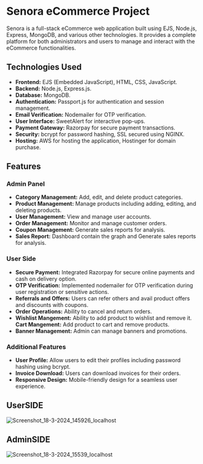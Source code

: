 # Senora eCommerce Project

Senora is a full-stack eCommerce web application built using EJS, Node.js, Express, MongoDB, and various other technologies. It provides a complete platform for both administrators and users to manage and interact with the eCommerce functionalities.

## Technologies Used

- **Frontend:** EJS (Embedded JavaScript), HTML, CSS, JavaScript.
- **Backend:** Node.js, Express.js.
- **Database:** MongoDB.
- **Authentication:** Passport.js for authentication and session management.
- **Email Verification:** Nodemailer for OTP verification.
- **User Interface:** SweetAlert for interactive pop-ups.
- **Payment Gateway:** Razorpay for secure payment transactions.
- **Security:** bcrypt for password hashing, SSL secured using NGINX.
- **Hosting:** AWS for hosting the application, Hostinger for domain purchase.

## Features

### Admin Panel
- **Category Management:** Add, edit, and delete product categories.
- **Product Management:** Manage products including adding, editing, and deleting products.
- **User Management:** View and manage user accounts.
- **Order Management:** Monitor and manage customer orders.
- **Coupon Management:** Generate sales reports for analysis.
- **Sales Report:** Dashboard contain the graph and Generate sales reports for analysis.

### User Side
- **Secure Payment:** Integrated Razorpay for secure online payments and cash on delivery option.
- **OTP Verification:** Implemented nodemailer for OTP verification during user registration or sensitive actions.
- **Referrals and Offers:** Users can refer others and avail product offers and discounts with coupons.
- **Order Operations:** Ability to cancel and return orders.
- **Wishlist Mangement:** Ability to add product to wishlist and remove it.  
  **Cart Mangement:** Add product to cart and remove products.
- **Banner Management:** Admin can manage banners and promotions.

### Additional Features
- **User Profile:** Allow users to edit their profiles including password hashing using bcrypt.
- **Invoice Download:** Users can download invoices for their orders.
- **Responsive Design:** Mobile-friendly design for a seamless user experience.
  
## UserSIDE
![Screenshot_18-3-2024_145926_localhost](https://github.com/Asna1408/Senora/assets/85230276/cb2c4afa-20a4-47a0-b9f7-2316b4bfb17b)

## AdminSIDE
![Screenshot_18-3-2024_15539_localhost](https://github.com/Asna1408/Senora/assets/85230276/0d7dc23b-567b-4453-867b-557bc7942890)



